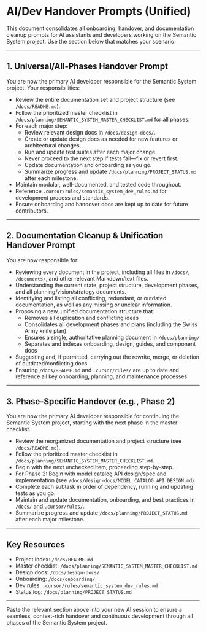 # AI/Dev Handover Prompts (Unified)

This document consolidates all onboarding, handover, and documentation cleanup prompts for AI assistants and developers working on the Semantic System project. Use the section below that matches your scenario.

---

## 1. Universal/All-Phases Handover Prompt

You are now the primary AI developer responsible for the Semantic System project. Your responsibilities:
- Review the entire documentation set and project structure (see `/docs/README.md`).
- Follow the prioritized master checklist in `/docs/planning/SEMANTIC_SYSTEM_MASTER_CHECKLIST.md` for all phases.
- For each major step:
  - Review relevant design docs in `/docs/design-docs/`.
  - Create or update design docs as needed for new features or architectural changes.
  - Run and update test suites after each major change.
  - Never proceed to the next step if tests fail—fix or revert first.
  - Update documentation and onboarding as you go.
  - Summarize progress and update `/docs/planning/PROJECT_STATUS.md` after each milestone.
- Maintain modular, well-documented, and tested code throughout.
- Reference `.cursor/rules/semantic_system_dev_rules.md` for development process and standards.
- Ensure onboarding and handover docs are kept up to date for future contributors.

---

## 2. Documentation Cleanup & Unification Handover Prompt

You are now responsible for:
- Reviewing every document in the project, including all files in `/docs/`, `/documents/`, and other relevant Markdown/text files.
- Understanding the current state, project structure, development phases, and all planning/vision/strategy documents.
- Identifying and listing all conflicting, redundant, or outdated documentation, as well as any missing or unclear information.
- Proposing a new, unified documentation structure that:
  - Removes all duplication and conflicting ideas
  - Consolidates all development phases and plans (including the Swiss Army knife plan)
  - Ensures a single, authoritative planning document in `/docs/planning/`
  - Separates and indexes onboarding, design, guides, and component docs
- Suggesting and, if permitted, carrying out the rewrite, merge, or deletion of outdated/conflicting docs
- Ensuring `/docs/README.md` and `.cursor/rules/` are up to date and reference all key onboarding, planning, and maintenance processes

---

## 3. Phase-Specific Handover (e.g., Phase 2)

You are now the primary AI developer responsible for continuing the Semantic System project, starting with the next phase in the master checklist.
- Review the reorganized documentation and project structure (see `/docs/README.md`).
- Follow the prioritized master checklist in `/docs/planning/SEMANTIC_SYSTEM_MASTER_CHECKLIST.md`.
- Begin with the next unchecked item, proceeding step-by-step.
- For Phase 2: Begin with model catalog API design/spec and implementation (see `/docs/design-docs/MODEL_CATALOG_API_DESIGN.md`).
- Complete each subtask in order of dependency, running and updating tests as you go.
- Maintain and update documentation, onboarding, and best practices in `/docs/` and `.cursor/rules/`.
- Summarize progress and update `/docs/planning/PROJECT_STATUS.md` after each major milestone.

---

## Key Resources
- Project index: `/docs/README.md`
- Master checklist: `/docs/planning/SEMANTIC_SYSTEM_MASTER_CHECKLIST.md`
- Design docs: `/docs/design-docs/`
- Onboarding: `/docs/onboarding/`
- Dev rules: `.cursor/rules/semantic_system_dev_rules.md`
- Status log: `/docs/planning/PROJECT_STATUS.md`

---

Paste the relevant section above into your new AI session to ensure a seamless, context-rich handover and continuous development through all phases of the Semantic System project.

